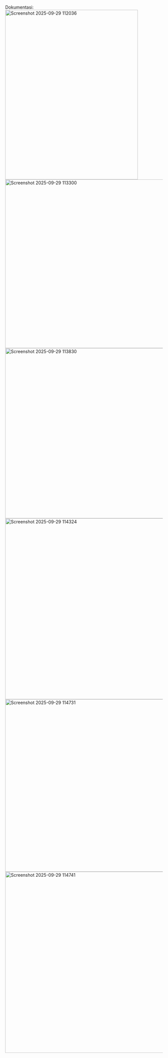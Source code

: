 Dokumentasi:
<img width="424" height="542" alt="Screenshot 2025-09-29 112036" src="https://github.com/user-attachments/assets/b4de329d-fcb7-464a-8c0b-9b224559093d" />
<img width="560" height="539" alt="Screenshot 2025-09-29 113300" src="https://github.com/user-attachments/assets/2266e8ac-9f94-4464-9725-edc692e114c9" />
<img width="602" height="544" alt="Screenshot 2025-09-29 113830" src="https://github.com/user-attachments/assets/a1a7049a-358b-41c2-9388-8dfed4e3afe2" />
<img width="537" height="578" alt="Screenshot 2025-09-29 114324" src="https://github.com/user-attachments/assets/237d1c85-f700-4bdb-aecc-0a4af3215c0b" />
<img width="568" height="551" alt="Screenshot 2025-09-29 114731" src="https://github.com/user-attachments/assets/ff02ccad-a41b-4644-b104-e8e789975ff5" />
<img width="564" height="579" alt="Screenshot 2025-09-29 114741" src="https://github.com/user-attachments/assets/05a0d1b1-e9f4-456c-9c51-ebf9b75d0b38" />
